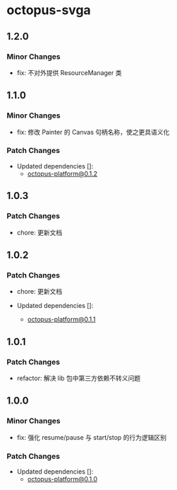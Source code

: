 # octopus-svga

## 1.2.0

### Minor Changes

- fix: 不对外提供 ResourceManager 类

## 1.1.0

### Minor Changes

- fix: 修改 Painter 的 Canvas 句柄名称，使之更具语义化

### Patch Changes

- Updated dependencies []:
  - octopus-platform@0.1.2

## 1.0.3

### Patch Changes

- chore: 更新文档

## 1.0.2

### Patch Changes

- chore: 更新文档

- Updated dependencies []:
  - octopus-platform@0.1.1

## 1.0.1

### Patch Changes

- refactor: 解决 lib 包中第三方依赖不转义问题

## 1.0.0

### Minor Changes

- fix: 强化 resume/pause 与 start/stop 的行为逻辑区别

### Patch Changes

- Updated dependencies []:
  - octopus-platform@0.1.0
